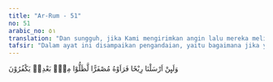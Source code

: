 ```yaml
---
title: "Ar-Rum - 51"
no: 51
arabic_no: ٥١
translation: "Dan sungguh, jika Kami mengirimkan angin lalu mereka melihat (tumbuh-tumbuhan itu) menjadi kuning (kering), niscaya setelah itu mereka tetap ingkar. "
tafsir: "Dalam ayat ini disampaikan pengandaian, yaitu bagaimana jika yang dikirim Allah itu angin yang kering dan panas serta membuat tanaman mereka yang tadinya subur menjadi kuning dan kering. Mereka pasti bertambah ingkar kepada Allah. Pada waktu Allah mengirimkan angin yang membawa hujan saja, yang membuat tanaman mereka subur, mereka hanya bergembira dan tidak bersyukur kepada-Nya. Apalagi bila yang dikirim adalah angin kering itu. Kematian tanaman mereka yang tadinya subur itu akan membuat mereka menggerutu dan bertambah ingkar kepada Allah."
---
```

وَلَىِٕنْ اَرْسَلْنَا رِيْحًا فَرَاَوْهُ مُصْفَرًّا لَّظَلُّوْا مِنْۢ بَعْدِهٖ يَكْفُرُوْنَ